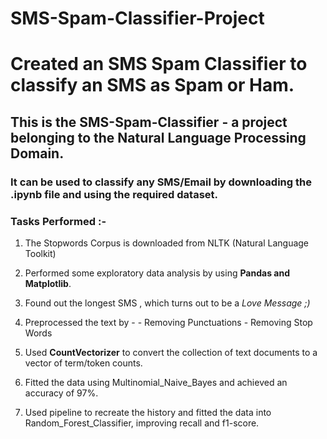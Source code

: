 # SMS-Spam-Classifier-Project

# Created an SMS Spam Classifier to classify an SMS as Spam or Ham.

## This is the SMS-Spam-Classifier - a project belonging to the Natural Language Processing Domain.

### It can be used to classify any SMS/Email by downloading the .ipynb file and using the required dataset.

### Tasks Performed :- 

1. The Stopwords Corpus is downloaded from NLTK (Natural Language Toolkit)

2. Performed some exploratory data analysis by using **Pandas and Matplotlib**. 

3. Found out the longest SMS , which turns out to be a *Love Message ;)*

4. Preprocessed the text by -
        - Removing Punctuations
        - Removing Stop Words

5. Used **CountVectorizer** to convert the collection of text documents to a vector of term/token counts.

6. Fitted the data using Multinomial_Naive_Bayes and achieved an accuracy of 97%.

7. Used pipeline to recreate the history and fitted the data into Random_Forest_Classifier, improving recall and f1-score. 
 


